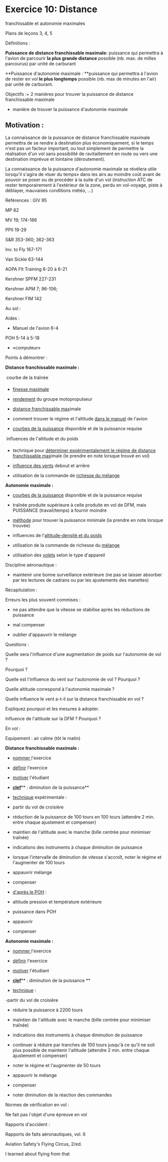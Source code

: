 
# Exercice 10: Distance
franchissable et autonomie maximales</h1>

Plans
de le&ccedil;ons   3,   4,   5



D&eacute;finitions :

**Puissance de distance franchissable maximale:**
puissance qui permettra &agrave; l'avion de parcourir **la plus
grande distance** possible  (nb. max. de milles parcourus) par
unit&eacute; de carburant 


**Puissance d'autonomie maximale : **puissance
qui permettra &agrave; l'avion de rester en vol **le plus longtemps**
possible (nb. max de minutes en l'air) par unit&eacute; de carburant.




Objectifs :+
 2 mani&egrave;res pour trouver la puissance de distance     
franchissable maximale

+ mani&egrave;re de trouver la puissance
d'autonomie maximale



## Motivation :
La connaissance de la puissance de distance franchissable maximale
permettra de se rendre &agrave; destination plus &eacute;conomiquement,
si le temps n'est pas un facteur important,  ou tout simplement
de permettre la r&eacute;alisation d'un vol sans possibilit&eacute;
de ravitaillement en route ou vers une destination impr&eacute;vue
et lointaine (d&eacute;routement).

La connaissance de la puissance d'autonomie
maximale se r&eacute;v&eacute;lera utile lorsqu'il s'agira de
&#171;tuer du temps&#187; dans les airs au moindre co&ucirc;t
avant de pouvoir se poser ou de proc&eacute;der &agrave; la suite
d'un vol (instruction ATC de rester temporairement &agrave; l'ext&eacute;rieur
de la zone, perdu en vol-voyage, piste &agrave; d&eacute;blayer,
mauvaises conditions m&eacute;t&eacute;o, ...)




R&eacute;f&eacute;rences :
GIV 95

MP 82

MV 19; 174-186

PPII 19-29

S&amp;R 353-360;  362-363

Inv. to Fly  167-171

Van Sickle  63-144

AOPA Flt Training  6-20 &agrave; 6-21

Kershner SPFM  227-231

Kershner APM  7;  96-106;

Kershner FIM  142



Au sol :

Aides :

+ Manuel de l'avion 6-4

POH 5-14 &agrave; 5-18

+ &#171;computeur&#187;


Points &agrave; d&eacute;montrer :

**Distance franchissable maximale :**

&#139; courbe de la tra&icirc;n&eacute;e

+ <U>finesse maximale</U>

+ <U>rendement</U> du groupe motopropulseur

+ <U>distance franchissable max</U>imale

+ comment trouver le r&eacute;gime et l'altitude
<U>dans le manuel</U> de l'avion

+ <U>courbes de la puissance</U> disponible
et de la puissance requise

&#139; influences de l'altitude et du poids

+ technique pour <U>d&eacute;terminer exp&eacute;rimentalement
le r&eacute;gime de distance </U>  <U>franchissable max</U>imale
(le prendre en note lorsque trouv&eacute; en vol)

+ <U>influence des vents</U> debout et arri&egrave;re

+ utilisation de la commande de <U>richesse
du m&eacute;lange

</U>

**Autonomie maximale :**

+ <U>courbes de la puissance</U> disponible
et de la puissance requise

+ tra&icirc;n&eacute;e produite sup&eacute;rieure
&agrave; celle produite en vol de DFM, mais    PUISSANCE (travail/temps)
&agrave; fournir moindre

+ <U>m&eacute;thode</U> pour trouver la puissance
minimale   (la prendre en note           lorsque trouv&eacute;e)

+ influences de l'<U>altitude-densit&eacute;
et du poids</U>

+ utilisation de la commande de richesse du
<U>m&eacute;lange</U>

+ utilisation des <U>volets</U> selon le type
d'appareil




Discipline a&eacute;ronautique :

+ maintenir une bonne surveillance ext&eacute;rieure
 (ne pas se laisser  absorber par les lectures de cadrans ou par
les ajustements des  manettes)





R&eacute;capitulation :

Erreurs les plus souvent commises :

+ ne pas attendre que la vitesse se stabilise
apr&egrave;s les r&eacute;ductions de   puissance

+ mal compenser

+ oublier d'appauvrir le m&eacute;lange



Questions :

Quelle sera l'influence d'une augmentation
de poids sur l'autonomie de vol ?

Pourquoi ?


Quelle est l'influence du vent sur l'autonomie
de vol ?  Pourquoi ?


Quelle altitude correspond &agrave; l'autonomie
maximale ?


Quelle influence le vent a-t-il sur la distance
franchissable en vol ?

Expliquez pourquoi et les mesures &agrave;
adopter.


Influence de l'altitude sur la DFM ? Pourquoi
?



En vol :

Equipement : air calme  (t&ocirc;t le matin)



**Distance franchissable maximale :**

+ <U>nommer </U>l'exercice

+ <U>d&eacute;finir</U> l'exercice

+ <U>motiver</U> l'&eacute;tudiant


+ <U>**clef**</U>** :  diminution de
la puissance**

+ <U>technique</U> exp&eacute;rimentale :

- partir du vol de croisi&egrave;re

- r&eacute;duction de la puissance de 100
tours en 100 tours  (attendre    2 min. entre chaque ajustement
et compenser)

- maintien de l'altitude avec le manche
 (bille centr&eacute;e pour           minimiser tra&icirc;n&eacute;e)

- indications des instruments &agrave; chaque
diminution de puissance

- lorsque l'intervalle de diminution de
vitesse s'accro&icirc;t, noter le    r&eacute;gime et l'augmenter
de 100 tours

- appauvrir m&eacute;lange

- compenser

+ <U>d'apr&egrave;s le POH</U> :

- altitude pression et temp&eacute;rature
ext&eacute;rieure

- puissance dans POH

- appauvrir

- compenser



**Autonomie maximale :**


+ <U>nommer </U>l'exercice

+ <U>d&eacute;finir</U> l'exercice

+ <U>motiver</U> l'&eacute;tudiant


+ <U>**clef**</U>** :  diminution de
la puissance
**

+ <U>technique</U> :

-partir du vol de croisi&egrave;re

- r&eacute;duire la puissance &agrave; 2200
tours

- maintien de l'altitude avec le manche
(bille centr&eacute;e pour           minimiser tra&icirc;n&eacute;e)

- indications des instruments &agrave; chaque
diminution de puissance

- continuer &agrave; r&eacute;duire par
tranches de 100 tours jusqu'&agrave; ce qu'il ne   soit plus possible
de maintenir l'altitude (attendre 2 min. entre   chaque ajustement
et compenser)

- noter le r&eacute;gime et l'augmenter
de 50 tours

- appauvrir le m&eacute;lange

- compenser

+ noter diminution de la r&eacute;action des
commandes



Normes de v&eacute;rification en vol
:


Ne fait pas l'objet d'une &eacute;preuve en
vol



Rapports d'accident :

Rapports de faits a&eacute;ronautiques, vol.
6


Aviation Safety's Flying Circus, 2/ed.


I learned about flying from that
